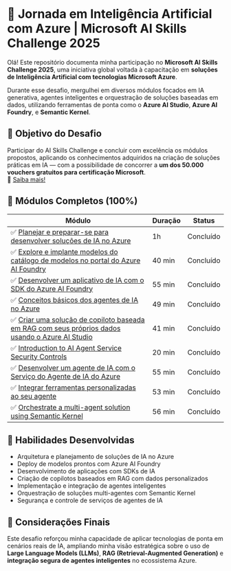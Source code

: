 # 🚀 Jornada em Inteligência Artificial com Azure | Microsoft AI Skills Challenge 2025

Olá! Este repositório documenta minha participação no **Microsoft AI Skills Challenge 2025**, uma iniciativa global voltada à capacitação em **soluções de Inteligência Artificial com tecnologias Microsoft Azure**.

Durante esse desafio, mergulhei em diversos módulos focados em IA generativa, agentes inteligentes e orquestração de soluções baseadas em dados, utilizando ferramentas de ponta como o **Azure AI Studio**, **Azure AI Foundry**, e **Semantic Kernel**.


## 🎯 Objetivo do Desafio

Participar do AI Skills Challenge e concluir com excelência os módulos propostos, aplicando os conhecimentos adquiridos na criação de soluções práticas em IA — com a possibilidade de concorrer a **um dos 50.000 vouchers gratuitos para certificação Microsoft**.  
🔗 [Saiba mais!](https://aka.ms/aiskillsfest/challengesweepstakes)



## 🧠 Módulos Completos (100%)

| Módulo | Duração | Status |
|--------|---------|--------|
| ✅ [Planejar e preparar-se para desenvolver soluções de IA no Azure](/docs/module/01-planning-azure-ai-solutions.md.md) | 1h | Concluído |
| ✅ [Explore e implante modelos do catálogo de modelos no portal do Azure AI Foundry](/docs/module/02-explore-and-deploy-models-azure-ai-foundry.md) | 40 min | Concluído |
| ✅ [Desenvolver um aplicativo de IA com o SDK do Azure AI Foundry](/docs/module/03-develop-ai-app-azure-ai-foundry.md) | 55 min | Concluído |
| ✅ [Conceitos básicos dos agentes de IA no Azure](/docs/module/06-basic-ai-agents-azure.md) | 49 min | Concluído |
| ✅ [Criar uma solução de copiloto baseada em RAG com seus próprios dados usando o Azure AI Studio](/docs/module/05-build-rag-data-azure-ai-studio.md) | 41 min | Concluído |
| ✅ [Introduction to AI Agent Service Security Controls](/docs/module/07-intro-ai-agent-service-security-controls.md) | 20 min | Concluído |
| ✅ [Desenvolver um agente de IA com o Serviço do Agente de IA do Azure](/docs/module/08-develop-ai-agent-azure-service.md) | 55 min | Concluído |
| ✅ [Integrar ferramentas personalizadas ao seu agente](/docs/module/09-integrate-custom-tools-into-agent.md) | 53 min | Concluído |
| ✅ [Orchestrate a multi-agent solution using Semantic Kernel](/docs/module/10-orchestrate-multi-agente-solution-semantic-kernel.md) | 56 min | Concluído |

## 🔧 Habilidades Desenvolvidas

- Arquitetura e planejamento de soluções de IA no Azure
- Deploy de modelos prontos com Azure AI Foundry
- Desenvolvimento de aplicações com SDKs de IA
- Criação de copilotos baseados em RAG com dados personalizados
- Implementação e integração de agentes inteligentes
- Orquestração de soluções multi-agentes com Semantic Kernel
- Segurança e controle de serviços de agentes de IA

## 📌 Considerações Finais

Este desafio reforçou minha capacidade de aplicar tecnologias de ponta em cenários reais de IA, ampliando minha visão estratégica sobre o uso de **Large Language Models (LLMs)**, **RAG (Retrieval-Augmented Generation)** e **integração segura de agentes inteligentes** no ecossistema Azure.



